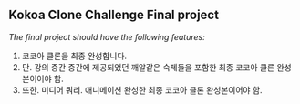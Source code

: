 ## Kokoa Clone Challenge Final project

_The final project should have the following features:_

1. 코코아 클론을 최종 완성합니다.
2. 단. 강의 중간 중간에 제공되었던 깨알같은 숙제들을 포함한 최종 코코아 클론 완성본이어야 함.
3. 또한. 미디어 쿼리. 애니메이션 완성한 최종 코코아 클론 완성본이어야 함.
